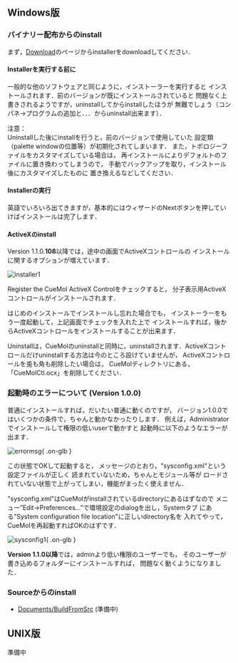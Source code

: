 

## Windows版

### バイナリー配布からのinstall
まず，[Download](../Download)のページからinstallerをdownloadしてください．


#### Installerを実行する前に
一般的な他のソフトウェアと同じように，インストーラーを実行すると
インストールされます．前のバージョンが既にインストールされていると
問題なく上書きされるようですが，uninstallしてからinstallしたほうが
無難でしょう（コンパネ→プログラムの追加と．．．からuninstall出来ます）．

注意：<br/>
Uninstallした後にinstallを行うと，前のバージョンで使用していた
設定類（palette windowの位置等）が初期化されてしまいます．
また，トポロジーファイルをカスタマイズしている場合は，
再インストールによりデフォルトのファイルに置き換わってしまうので，
手動でバックアップを取り，インストール後にカスタマイズしたものに
置き換えるなどしてください．

#### Installerの実行
英語でいろいろ出てきますが，基本的にはウィザードのNextボタンを押していけばインストールは完了します．

#### ActiveXのinstall
Version 1.1.0.**108**以降では，途中の画面でActiveXコントロールの
インストールに関するオプションが増えています．


![installer1](../assets/images/Install-1.1/installer1.png)


Register the CueMol ActiveX Controlをチェックすると，
分子表示用ActiveXコントロールがインストールされます．

はじめのインストールでインストールし忘れた場合でも，
インストーラーをもう一度起動して，上記画面でチェックを入れた上で
インストールすれば，後からActiveXコントロールをインストールすることが出来ます．

Uninstallは，CueMolのuninstallと同時に，uninstallされます．ActiveXコントロールだけuninstallする方法は今のところ設けていませんが，
ActiveXコントロールを兎も角も削除したい場合は，
CueMolディレクトリにある，「CueMolCtl.ocx」を削除してください．

### 起動時のエラーについて (Version 1.0.0)
普通にインストールすれば，だいたい普通に動くのですが，
バージョン1.0.0ではいくつかの条件で，ちゃんと動かなかったりします．
例えば，Administratorでインストールして権限の低いuserで動かすと
起動時に以下のようなエラーが出ます．


![errormsg](../assets/images/Install-1.1/errormsg.png){ .on-glb }


この状態でOKして起動すると，
メッセージのとおり，"sysconfig.xml"という設定ファイルが正しく
読まれていないため，ちゃんとモジュール等が
ロードされていない状態で上がってしまい，機能がまったく使えません．

"sysconfig.xml"はCueMolがinstallされているdirectoryにあるはずなので
メニュー”Edit→Preferences...”で環境設定のdialogを出し，Systemタブ
にある"System configuration file location"に正しいdirectory名を
入れてやって，CueMolを再起動すればOKのはずです．


![sysconfig1](../assets/images/Install-1.1/sysconfig1.png){ .on-glb }


**Version 1.1.0以降**では，adminより低い権限のユーザーでも，
そのユーザーが書き込めるフォルダーにインストールすれば，
問題なく動くようになりました．

### Sourceからのinstall

*  [Documents/BuildFromSrc](../Documents/BuildFromSrc) (準備中)


## UNIX版
準備中